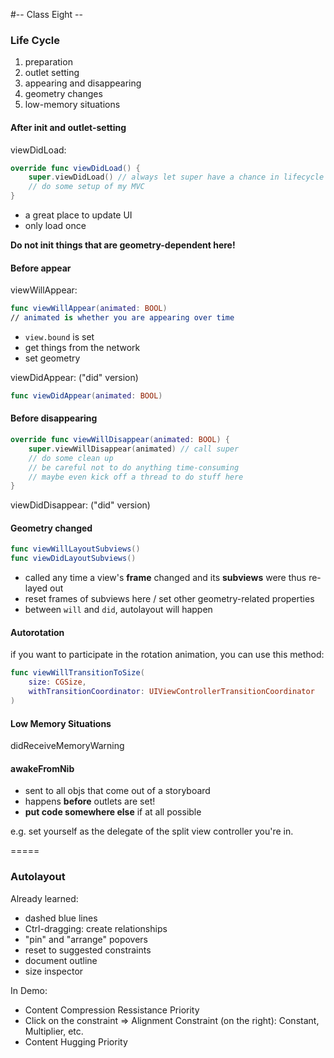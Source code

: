 #-- Class Eight --

### Life Cycle

1. preparation
2. outlet setting
3. appearing and disappearing
4. geometry changes
5. low-memory situations

#### After init and outlet-setting
viewDidLoad:
```swift
override func viewDidLoad() {
    super.viewDidLoad() // always let super have a chance in lifecycle methods
    // do some setup of my MVC
}
```

* a great place to update UI
* only load once

**Do not init things that are geometry-dependent here!**

#### Before appear
viewWillAppear:
```swift
func viewWillAppear(animated: BOOL)
// animated is whether you are appearing over time
```

* ```view.bound``` is set
* get things from the network
* set geometry

viewDidAppear: ("did" version)
```swift
func viewDidAppear(animated: BOOL)
```

#### Before disappearing
```swift
override func viewWillDisappear(animated: BOOL) {
    super.viewWillDisappear(animated) // call super
    // do some clean up
    // be careful not to do anything time-consuming
    // maybe even kick off a thread to do stuff here
}
```
viewDidDisappear: ("did" version)

#### Geometry changed
```swift
func viewWillLayoutSubviews()
func viewDidLayoutSubviews()
```

* called any time a view's **frame** changed and its **subviews** were thus re-layed out
* reset frames of subviews here / set other geometry-related properties
* between ```will``` and ```did```, autolayout will happen

#### Autorotation

if you want to participate in the rotation animation, you can use this method:
```swift
func viewWillTransitionToSize(
    size: CGSize,
    withTransitionCoordinator: UIViewControllerTransitionCoordinator
)
```

#### Low Memory Situations
didReceiveMemoryWarning

#### awakeFromNib

* sent to all objs that come out of a storyboard
* happens **before** outlets are set!
* **put code somewhere else** if at all possible

e.g. set yourself as the delegate of the split view controller you're in.

=====

### Autolayout

Already learned:
* dashed blue lines
* Ctrl-dragging: create relationships
* "pin" and "arrange" popovers
* reset to suggested constraints
* document outline
* size inspector

In Demo:
* Content Compression Ressistance Priority
* Click on the constraint => Alignment Constraint (on the right): Constant, Multiplier, etc.
* Content Hugging Priority